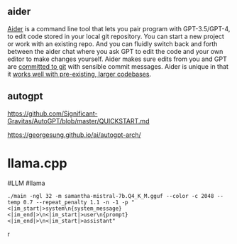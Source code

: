 ---
---

## aider


[Aider](https://aider.chat/) is a command line tool that lets you pair program with GPT-3.5/GPT-4, to edit code stored in your local git repository. You can start a new project or work with an existing repo. And you can fluidly switch back and forth between the aider chat where you ask GPT to edit the code and your own editor to make changes yourself. Aider makes sure edits from you and GPT are [committed to git](https://aider.chat/docs/faq.html#how-does-aider-use-git) with sensible commit messages. Aider is unique in that it [works well with pre-existing, larger codebases](https://aider.chat/docs/ctags.html).


## autogpt

https://github.com/Significant-Gravitas/AutoGPT/blob/master/QUICKSTART.md

https://georgesung.github.io/ai/autogpt-arch/


# llama.cpp
#LLM #llama 
```
./main -ngl 32 -m samantha-mistral-7b.Q4_K_M.gguf --color -c 2048 --temp 0.7 --repeat_penalty 1.1 -n -1 -p "<|im_start|>system\n{system_message}<|im_end|>\n<|im_start|>user\n{prompt}<|im_end|>\n<|im_start|>assistant"
```


r

